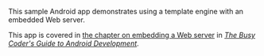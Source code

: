 This sample Android app demonstrates
using a template engine with an embedded Web server.

This app is covered in 
[the chapter on embedding a Web server](https://commonsware.com/Android/previews/embedding-a-web-server)
in [*The Busy Coder's Guide to Android Development*](https://commonsware.com/Android/).

